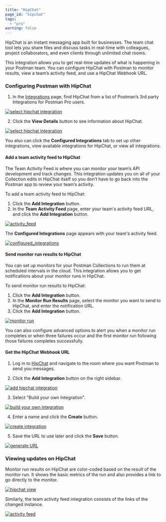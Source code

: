 ```yaml
---
title: "HipChat"
page_id: "hipchat"
tags: 
  - "pro"
warning: false
---
```


HipChat is an instant messaging app built for businesses. The team chat tool lets you share files and discuss tasks in real-time with colleagues, project collaborators, and even clients through unlimited chat rooms. 

This integration allows you to get real-time updates of what is happening in your Postman team. You can configure HipChat with Postman to monitor results, view a team’s activity feed, and use a HipChat Webhook URL.

### Configuring Postman with HipChat

1. In the [Integrations](https://go.postman.co/workspaces) page, find HipChat from a list of Postman’s 3rd party Integrations for Postman Pro users.

[![select hipchat integration](https://s3.amazonaws.com/postman-static-getpostman-com/postman-docs/integrations-hipchat.png)](https://s3.amazonaws.com/postman-static-getpostman-com/postman-docs/integrations-hipchat.png)

<ol start="2">
  <li>
    Click the <b>View Details</b> button to see information about HipChat.</li>
</ol>

[![select hipchat integration](https://s3.amazonaws.com/postman-static-getpostman-com/postman-docs/WS-integrations-hipchat-confIntegrations.png)](https://s3.amazonaws.com/postman-static-getpostman-com/postman-docs/WS-integrations-hipchat-confIntegrations.png)

You also can click the **Configured Integrations** tab to set up other integrations, view available integrations for HipChat, or view all integrations.


#### Add a team activity feed to HipChat

The Team Activity Feed is where you can monitor your team’s API development and track changes. This integration updates you on all of your Collection edits in HipChat itself so you don’t have to go back into the Postman app to review your team’s activity.

To add a team activity feed to HipChat:
1. Click the **Add Integration** button.
2. In the **Team Activity Feed** page, enter your team's activity feed URL, and click the **Add Integration** button.

[![activity_feed ](https://s3.amazonaws.com/postman-static-getpostman-com/postman-docs/WS-integrations-hipchat-teamactivityFeed.png)](https://s3.amazonaws.com/postman-static-getpostman-com/postman-docs/WS-integrations-hipchat-teamactivityFeed.png)

The **Configured Integrations** page appears with your team's activity feed.

[![configured_integrations ](https://s3.amazonaws.com/postman-static-getpostman-com/postman-docs/WS-integrations-hipchat-configuredIntegrations.png)](https://s3.amazonaws.com/postman-static-getpostman-com/postman-docs/WS-integrations-hipchat-configuredIntegrations.png)

#### Send monitor run results to HipChat

You can set up monitors for your Postman Collections to run them at scheduled intervals in the cloud. This integration allows you to get notifications about your monitor runs in HipChat.

To send monitor run results to HipChat:
1. Click the **Add Integration** button.
2. In the **Monitor Run Results** page, select the monitor you want to send to HipChat, and enter the notification URL.
3. Click the **Add Integration** button.

[![monitor run ](https://s3.amazonaws.com/postman-static-getpostman-com/postman-docs/WS-integrations-hipchat-monitorRun1.png)](https://s3.amazonaws.com/postman-static-getpostman-com/postman-docs/WS-integrations-hipchat-monitorRun1.png)

You can also configure advanced options to alert you when a monitor run completes or when three failures occur and the first monitor run following those failures completes successfully.

#### Get the HipChat Webhook URL

1. Log in to [HipChat](https://www.hipchat.com/sign_in) and navigate to the room where you want Postman to     send you messages. 

2. Click the **Add Integration** button on the right sidebar.

[![add hipchat integration](https://s3.amazonaws.com/postman-static-getpostman-com/postman-docs/58856804.png)](https://s3.amazonaws.com/postman-static-getpostman-com/postman-docs/58856804.png)

<ol start="3">
  <li>Select "Build your own Integration".</li>
</ol>

[![build your own integration](https://s3.amazonaws.com/postman-static-getpostman-com/postman-docs/58856838.png)](https://s3.amazonaws.com/postman-static-getpostman-com/postman-docs/58856838.png)

<ol start="4">
  <li>
Enter a name and click the <b>Create</b> button.</li>
</ol>

[![create integration](https://s3.amazonaws.com/postman-static-getpostman-com/postman-docs/58856857.png)](https://s3.amazonaws.com/postman-static-getpostman-com/postman-docs/58856857.png)

<ol start="5">
  <li>
Save the URL to use later and click the <b>Save</b> button.</li>
</ol>

[![generate URL](https://s3.amazonaws.com/postman-static-getpostman-com/postman-docs/58856916.png)](https://s3.amazonaws.com/postman-static-getpostman-com/postman-docs/58856916.png)


### Viewing updates on HipChat

Monitor run results on HipChat are color-coded based on the result of the monitor run. It shows the basic metrics of the run and also provides a link to go directly to the monitor.

[![hipchat view](https://s3.amazonaws.com/postman-static-getpostman-com/postman-docs/58857265.png)](https://s3.amazonaws.com/postman-static-getpostman-com/postman-docs/58857265.png)

Similarly, the team activity feed integration consists of the links of the changed instance.

[![activity feed](https://s3.amazonaws.com/postman-static-getpostman-com/postman-docs/hipchat-activity-feed2.png)](https://s3.amazonaws.com/postman-static-getpostman-com/postman-docs/hipchat-activity-feed2.png)
